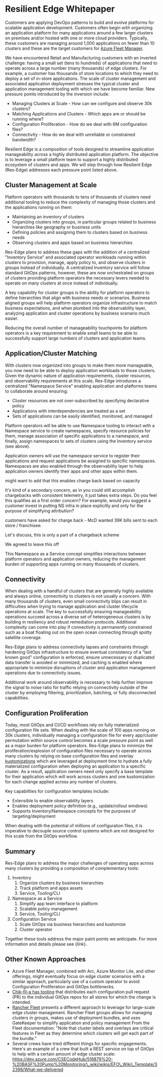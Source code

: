 ﻿# Resilient Edge Whitepaper

Customers are applying DevOps patterns to build and evolve platforms for scalable application development. Customers often begin with organizing an application platform for many applications around a few larger clusters on premises and/or hosted with one or more cloud providers. Typically, these customers are managing around 1,000 applications on fewer than 10 clusters and these are the target customers for [Azure Fleet Manager](https://learn.microsoft.com/en-us/azure/kubernetes-fleet/overview).

We have encountered Retail and Manufacturing customers with an inverted challenge: having a small set (tens to hundreds) of applications that need to operate across a large number (many thousands) of edge clusters. For example, a customer has thousands of store locations to which they need to deploy a set of in-store applications. The scale of cluster management and associated application deployment stresses the typical cluster and application management tooling with which we have become familiar. New pressure points introduced by the inversion include:

- Managing Clusters at Scale - How can we configure and observe 30k clusters?
- Matching Applications and Clusters - Which apps are or should be running where?
- Configuration Proliferation - How do we deal with 6M configuration files?
- Connectivity - How do we deal with unreliable or constrained bandwidth?

Resilient Edge is a composition of tools designed to streamline application manageability across a highly distributed application platform. The objective is to leverage a small platform team to support a highly distributed ecosystem of clusters and apps. We will step through how Resilient Edge (Res-Edge) addresses each pressure point listed above.

## Cluster Management at Scale

Platform operators with thousands to tens of thousands of clusters need additional tooling to reduce the complexity of managing those clusters and the applications running on them:

- Maintaining an inventory of clusters
- Organizing clusters into groups, in particular groups related to business hierarchies like geography or business units
- Defining policies and assigning them to clusters based on business needs
- Observing clusters and apps based on business hierarchies

Res-Edge plans to address these gaps with the addition of a centralized "Inventory Service" and associated operator workloads running within clusters to provision, manage, apply policy to, and observe clusters in groups instead of individually. A centralized Inventory service will follow standard GitOps patterns, however, these are now orchestrated on groups of clusters providing platform operators the necessary levers needed to operate on many clusters at once instead of individually.

A key capability for cluster groups is the ability for platform operators to define hierarchies that align with business needs or scenarios. Business aligned groups will help platform operators organize infrastructure to match business expectations, and when plumbed into the observability layer, analyzing application and cluster operations by business scenario much easier.

Reducing the overall number of manageability touchpoints for platform operators is a key requirement to enable small teams to be able to successfully support large numbers of clusters and application teams.

## Application/Cluster Matching

With clusters now organized into groups to make them more manageable, you now need to be able to deploy application workloads to those clusters. Given the dynamic nature of application requirements, cluster resources, and observability requirements at this scale, Res-Edge introduces a centralized "Namespace Service" enabling application and platforms teams to collaborate around ensuring:

- Cluster resources are not over-subscribed by specifying declarative policy
- Applications with interdependencies are treated as a set
- Sets of applications can be easily identified, monitored, and managed

Platform operators will be able to use Namespace tooling to interact with a Namespace service to create namespaces, specify resource policies for them, manage association of specific applications to a namespace, and finally, assign namespaces to sets of clusters using the Inventory service (see above).

Application owners will use the namespace service to register their applications and request applications be assigned to specific namespaces. Namespaces are also enabled through the observability layer to help application owners identify their apps and other apps within them.

might want to add that this enables charge back based on capacity

It's kind of a secondary concern, as in you could still accomplish chargebacks with consistent telemetry, it just takes extra steps. Do you feel this qualifies as a first order concern? For example, would you suggest a customer invest in putting NS infra in place explicitly and only for the purpose of simplifying attribution?

customers have asked for charge back - McD wanted 39K bills sent to each store / franchisee.

Let's discuss, this is only a part of a chargeback scheme

We agreed to leave this off

This Namespace as a Service concept simplifies interactions between platform operators and application owners, reducing the management burden of supporting apps running on many thousands of clusters.

## Connectivity

When dealing with a handful of clusters that are generally highly available and always online, connectivity to clusters is not usually a concern. With many thousands of clusters, even small connectivity blips can result in difficulties when trying to manage application and cluster lifecycle operations at scale. The key to successfully ensuring manageability operations succeed across a diverse set of heterogeneous clusters is by building in resiliency and robust remediation protocols. Additional complexity can come into play if connectivity is permanently constrained such as a boat floating out on the open ocean connecting through spotty satellite coverage.

Res-Edge plans to address connectivity lapses and constraints through hardening GitOps infrastructure to ensure eventual consistency of a "last known good" configuration is enforced, ensure unnecessary or duplicated data transfer is avoided or minimized, and caching is enabled where appropriate to minimize disruptions of cluster and application management operations due to connectivity issues.

Additional work around observability is necessary to help further improve the signal to noise ratio for traffic relying on connectivity outside of the cluster by employing filtering, prioritization, batching, or fully disconnected capabilities.

## Configuration Proliferation

Today, most GitOps and CI/CD workflows rely on fully materialized configuration file sets. When dealing with the scale of 100 apps running on 30k clusters, individually managing a configuration file for every app/cluster permutation within source control becomes a scale pressure point as well as a major burden for platform operators. Res-Edge plans to minimize the proliferation/explosion of configuration files necessary to operate across many clusters by relying on base configuration files and overlay [kustomizations](https://kustomize.io/) which are leveraged at deployment time to hydrate a fully materialized configuration when deploying an application to a specific cluster. As a result, application owners need only specify a base template for their application which will work across clusters and one kustomization for each change applied across any number of clusters.

Key capabilities for configuration templates include:

- Extensible to enable observability layers
- Enables deployment policy definition (e.g., update/rollout windows)
- Supports Inventory/Namespace concepts for the purposes of targeting/deployment

When dealing with the potential of millions of configuration files, it is imperative to decouple source control systems which are not designed for this scale from the GitOps workflow.

## Summary

Res-Edge plans to address the major challenges of operating apps across many clusters by providing a composition of complementary tools:

1. Inventory
   1. Organize clusters by business hierarchies
   1. Track platform and apps assets
   1. Service, Tooling/CLI
1. Namespace as a Service
   1. Simplify app team interface to platform
   1. Scalable policy management
   1. Service, Tooling/CLI
1. Configuration Service
   1. Scale GitOps via business hierarchies and kustomize
   1. Cluster operator

Together these tools address the major paint points we anticipate. For more information and details please see {link}.

## Other Known Approaches

- Azure Fleet Manager, combined with Arc, Azure Monitor Lite, and other offerings, might eventually focus on edge cluster scenarios with a similar approach, particularly use of a custom operator to avoid Configuration Proliferation and GitOps bottlenecks.
- [Chik-fil-a has tooling](https://medium.com/chick-fil-atech/enterprise-restaurant-compute-f5e2fd63d20f) that distributes each configuration pull request (PR) to the individual GitOps repos for all stores for which the change is intended.
- [Rancher Fleet](https://fleet.rancher.io/) presents a different approach to leverage for large-scale edge cluster management. Rancher Fleet groups allows for managing clusters in groups, makes use of deployment bundles, and uses GateKeeper to simplify application and policy management From the Fleet documentation: "Note that cluster labels and overlays are critical features in Fleet as they determine which clusters will get each part of the bundle."
- Several crews have tried different things for specific engagements. Here's an example of a crew that built a REST service on top of GitOps to help with a certain amount of edge cluster scale: https://dev.azure.com/CSECodeHub/516879%20-%20BASF%20Pump%20Monitoring/\_wiki/wikis/EFO\_Wiki\_Template/32398/What-we-delivered
